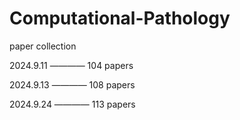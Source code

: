 # Computational-Pathology
paper collection

2024.9.11 ———— 104 papers

2024.9.13 ———— 108 papers

2024.9.24 ———— 113 papers
